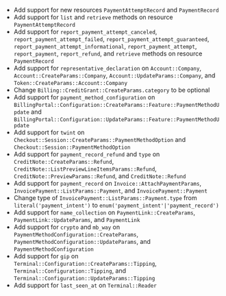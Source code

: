 * Add support for new resources `PaymentAttemptRecord` and `PaymentRecord`
* Add support for `list` and `retrieve` methods on resource `PaymentAttemptRecord`
* Add support for `report_payment_attempt_canceled`, `report_payment_attempt_failed`, `report_payment_attempt_guaranteed`, `report_payment_attempt_informational`, `report_payment_attempt`, `report_payment`, `report_refund`, and `retrieve` methods on resource `PaymentRecord`
* Add support for `representative_declaration` on `Account::Company`, `Account::CreateParams::Company`, `Account::UpdateParams::Company`, and `Token::CreateParams::Account::Company`
* Change `Billing::CreditGrant::CreateParams.category` to be optional
* Add support for `payment_method_configuration` on `BillingPortal::Configuration::CreateParams::Feature::PaymentMethodUpdate` and `BillingPortal::Configuration::UpdateParams::Feature::PaymentMethodUpdate`
* Add support for `twint` on `Checkout::Session::CreateParams::PaymentMethodOption` and `Checkout::Session::PaymentMethodOption`
* Add support for `payment_record_refund` and `type` on `CreditNote::CreateParams::Refund`, `CreditNote::ListPreviewLineItemsParams::Refund`, `CreditNote::PreviewParams::Refund`, and `CreditNote::Refund`
* Add support for `payment_record` on `Invoice::AttachPaymentParams`, `InvoicePayment::ListParams::Payment`, and `InvoicePayment::Payment`
* Change type of `InvoicePayment::ListParams::Payment.type` from `literal('payment_intent')` to `enum('payment_intent'|'payment_record')`
* Add support for `name_collection` on `PaymentLink::CreateParams`, `PaymentLink::UpdateParams`, and `PaymentLink`
* Add support for `crypto` and `mb_way` on `PaymentMethodConfiguration::CreateParams`, `PaymentMethodConfiguration::UpdateParams`, and `PaymentMethodConfiguration`
* Add support for `gip` on `Terminal::Configuration::CreateParams::Tipping`, `Terminal::Configuration::Tipping`, and `Terminal::Configuration::UpdateParams::Tipping`
* Add support for `last_seen_at` on `Terminal::Reader`